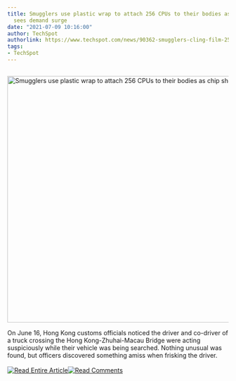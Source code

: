 ```yaml
---
title: Smugglers use plastic wrap to attach 256 CPUs to their bodies as chip shortage
  sees demand surge
date: "2021-07-09 10:16:00"
author: TechSpot
authorlink: https://www.techspot.com/news/90362-smugglers-cling-film-256-cpus-their-bodies-chip.html
tags:
- TechSpot
---
```

<a href="https://www.techspot.com/news/90362-smugglers-cling-film-256-cpus-their-bodies-chip.html" target="_blank"><img src="https://static.techspot.com/images2/news/ts3_thumbs/2021/07/2021-07-09-ts3_thumbs-c4a.jpg" width="800" height="560" style="padding: 15px 0" title="Smugglers use plastic wrap to attach 256 CPUs to their bodies as chip shortage sees demand surge" /></a><br />On June 16, Hong Kong customs officials noticed the driver and co-driver of a truck crossing the Hong Kong-Zhuhai-Macau Bridge were acting suspiciously while their vehicle was being searched. Nothing unusual was found, but officers discovered something amiss when frisking the driver.<br /><br /><a href="https://www.techspot.com/news/90362-smugglers-cling-film-256-cpus-their-bodies-chip.html"><img src="https://static.techspot.com/images/rss/rss_buttons_01.png" border="0" alt="Read Entire Article" /></a><a href="https://www.techspot.com/news/90362-smugglers-cling-film-256-cpus-their-bodies-chip.html#comments"><img src="https://static.techspot.com/images/rss/rss_buttons_02.png" border="0" alt="Read Comments" /></a><br /><br />